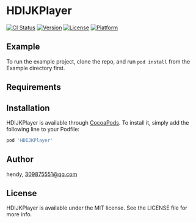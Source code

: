 # HDIJKPlayer

[![CI Status](https://img.shields.io/travis/hendy/HDIJKPlayer.svg?style=flat)](https://travis-ci.org/hendy/HDIJKPlayer)
[![Version](https://img.shields.io/cocoapods/v/HDIJKPlayer.svg?style=flat)](https://cocoapods.org/pods/HDIJKPlayer)
[![License](https://img.shields.io/cocoapods/l/HDIJKPlayer.svg?style=flat)](https://cocoapods.org/pods/HDIJKPlayer)
[![Platform](https://img.shields.io/cocoapods/p/HDIJKPlayer.svg?style=flat)](https://cocoapods.org/pods/HDIJKPlayer)

## Example

To run the example project, clone the repo, and run `pod install` from the Example directory first.

## Requirements

## Installation

HDIJKPlayer is available through [CocoaPods](https://cocoapods.org). To install
it, simply add the following line to your Podfile:

```ruby
pod 'HDIJKPlayer'
```

## Author

hendy, 309875551@qq.com

## License

HDIJKPlayer is available under the MIT license. See the LICENSE file for more info.
